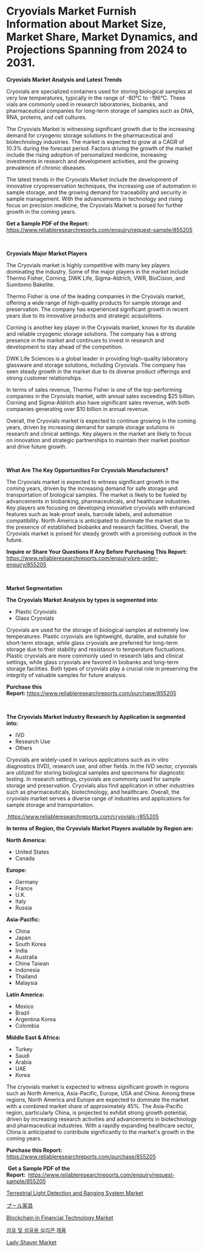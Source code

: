 <p><h1>Cryovials Market Furnish Information about Market Size, Market Share, Market Dynamics, and Projections Spanning from 2024 to 2031.</h1></p><p><strong>Cryovials Market Analysis and Latest Trends</strong></p>
<p><p>Cryovials are specialized containers used for storing biological samples at very low temperatures, typically in the range of -80°C to -196°C. These vials are commonly used in research laboratories, biobanks, and pharmaceutical companies for long-term storage of samples such as DNA, RNA, proteins, and cell cultures.</p><p>The Cryovials Market is witnessing significant growth due to the increasing demand for cryogenic storage solutions in the pharmaceutical and biotechnology industries. The market is expected to grow at a CAGR of 10.3% during the forecast period. Factors driving the growth of the market include the rising adoption of personalized medicine, increasing investments in research and development activities, and the growing prevalence of chronic diseases.</p><p>The latest trends in the Cryovials Market include the development of innovative cryopreservation techniques, the increasing use of automation in sample storage, and the growing demand for traceability and security in sample management. With the advancements in technology and rising focus on precision medicine, the Cryovials Market is poised for further growth in the coming years.</p></p>
<p><strong>Get a Sample PDF of the Report:&nbsp;</strong> <a href="https://www.reliableresearchreports.com/enquiry/request-sample/855205">https://www.reliableresearchreports.com/enquiry/request-sample/855205</a></p>
<p>&nbsp;</p>
<p><strong>Cryovials Major Market Players</strong></p>
<p><p>The Cryovials market is highly competitive with many key players dominating the industry. Some of the major players in the market include Thermo Fisher, Corning, DWK Life, Sigma-Aldrich, VWR, BioCision, and Sumitomo Bakelite.</p><p>Thermo Fisher is one of the leading companies in the Cryovials market, offering a wide range of high-quality products for sample storage and preservation. The company has experienced significant growth in recent years due to its innovative products and strategic acquisitions.</p><p>Corning is another key player in the Cryovials market, known for its durable and reliable cryogenic storage solutions. The company has a strong presence in the market and continues to invest in research and development to stay ahead of the competition.</p><p>DWK Life Sciences is a global leader in providing high-quality laboratory glassware and storage solutions, including Cryovials. The company has seen steady growth in the market due to its diverse product offerings and strong customer relationships.</p><p>In terms of sales revenue, Thermo Fisher is one of the top-performing companies in the Cryovials market, with annual sales exceeding $25 billion. Corning and Sigma-Aldrich also have significant sales revenue, with both companies generating over $10 billion in annual revenue.</p><p>Overall, the Cryovials market is expected to continue growing in the coming years, driven by increasing demand for sample storage solutions in research and clinical settings. Key players in the market are likely to focus on innovation and strategic partnerships to maintain their market position and drive future growth.</p></p>
<p>&nbsp;</p>
<p><strong>What Are The Key Opportunities For Cryovials Manufacturers?</strong></p>
<p><p>The Cryovials market is expected to witness significant growth in the coming years, driven by the increasing demand for safe storage and transportation of biological samples. The market is likely to be fueled by advancements in biobanking, pharmaceuticals, and healthcare industries. Key players are focusing on developing innovative cryovials with enhanced features such as leak-proof seals, barcode labels, and automation compatibility. North America is anticipated to dominate the market due to the presence of established biobanks and research facilities. Overall, the Cryovials market is poised for steady growth with a promising outlook in the future.</p></p>
<p><strong>Inquire or Share Your Questions If Any Before Purchasing This Report:</strong> <a href="https://www.reliableresearchreports.com/enquiry/pre-order-enquiry/855205">https://www.reliableresearchreports.com/enquiry/pre-order-enquiry/855205</a></p>
<p>&nbsp;</p>
<p><strong>Market Segmentation</strong></p>
<p><strong>The Cryovials Market Analysis by types is segmented into:</strong></p>
<p><ul><li>Plastic Cryovials</li><li>Glass Cryovials</li></ul></p>
<p><p>Cryovials are used for the storage of biological samples at extremely low temperatures. Plastic cryovials are lightweight, durable, and suitable for short-term storage, while glass cryovials are preferred for long-term storage due to their stability and resistance to temperature fluctuations. Plastic cryovials are more commonly used in research labs and clinical settings, while glass cryovials are favored in biobanks and long-term storage facilities. Both types of cryovials play a crucial role in preserving the integrity of valuable samples for future analysis.</p></p>
<p><strong>Purchase this Report:&nbsp;</strong><a href="https://www.reliableresearchreports.com/purchase/855205">https://www.reliableresearchreports.com/purchase/855205</a></p>
<p>&nbsp;</p>
<p><strong>The Cryovials Market Industry Research by Application is segmented into:</strong></p>
<p><ul><li>IVD</li><li>Research Use</li><li>Others</li></ul></p>
<p><p>Cryovials are widely-used in various applications such as in vitro diagnostics (IVD), research use, and other fields. In the IVD sector, cryovials are utilized for storing biological samples and specimens for diagnostic testing. In research settings, cryovials are commonly used for sample storage and preservation. Cryovials also find application in other industries such as pharmaceuticals, biotechnology, and healthcare. Overall, the cryovials market serves a diverse range of industries and applications for sample storage and transportation.</p></p>
<p><a href="https://www.reliableresearchreports.com/cryovials-r855205">&nbsp;https://www.reliableresearchreports.com/cryovials-r855205</a></p>
<p><strong>In terms of Region, the Cryovials Market Players available by Region are:</strong></p>
<p>
    <p> <strong> North America: </strong>
        <ul>
            <li>United States</li>
            <li>Canada</li>
        </ul>
        </p> 
    <p> <strong> Europe: </strong>
        <ul>
            <li>Germany</li>
            <li>France</li>
            <li>U.K.</li>
            <li>Italy</li>
            <li>Russia</li>
        </ul>
        </p> 
    <p> <strong> Asia-Pacific: </strong>
        <ul>
            <li>China</li>
            <li>Japan</li>
            <li>South Korea</li>
            <li>India</li>
            <li>Australia</li>
            <li>China Taiwan</li>
            <li>Indonesia</li>
            <li>Thailand</li>
            <li>Malaysia</li>
        </ul>
        </p> 
    <p> <strong> Latin America: </strong>
        <ul>
            <li>Mexico</li>
            <li>Brazil</li>
            <li>Argentina Korea</li>
            <li>Colombia</li>
        </ul>
        </p> 
    <p> <strong> Middle East & Africa: </strong>
        <ul>
            <li>Turkey</li>
            <li>Saudi</li>
            <li>Arabia</li>
            <li>UAE</li>
            <li>Korea</li>
        </ul>
    </p>
    </p>
<p><p>The cryovials market is expected to witness significant growth in regions such as North America, Asia-Pacific, Europe, USA and China. Among these regions, North America and Europe are expected to dominate the market with a combined market share of approximately 45%. The Asia-Pacific region, particularly China, is projected to exhibit strong growth potential, driven by increasing research activities and advancements in biotechnology and pharmaceutical industries. With a rapidly expanding healthcare sector, China is anticipated to contribute significantly to the market's growth in the coming years.</p></p>
<p><strong>Purchase this Report: </strong><a href="https://www.reliableresearchreports.com/purchase/855205">https://www.reliableresearchreports.com/purchase/855205</a></p>
<p>&nbsp;<strong>Get a Sample PDF of the Report:&nbsp;&nbsp;</strong><a href="https://www.reliableresearchreports.com/enquiry/request-sample/855205">https://www.reliableresearchreports.com/enquiry/request-sample/855205</a></p>
<p><strong></strong></p>
<p><p><a href="https://github.com/sardarp081/Market-Research-Report-List-1/blob/main/terrestrial-light-detection-and-ranging-system-market.md">Terrestrial Light Detection and Ranging System Market</a></p><p><a href="https://medium.com/@stevencornish04/%E3%83%97%E3%83%BC%E3%83%AB%E7%94%A8%E5%AE%B6%E5%85%B7%E3%81%AE%E5%B8%82%E5%A0%B4%E8%AA%BF%E6%9F%BB%E3%83%AC%E3%83%9D%E3%83%BC%E3%83%88-%E3%81%9D%E3%81%AE%E6%AD%B4%E5%8F%B2%E3%81%A82024%E5%B9%B4%E3%81%8B%E3%82%892031%E5%B9%B4%E3%81%BE%E3%81%A7%E3%81%AE%E4%BA%88%E6%B8%AC-caccc93f76f1">プール家具</a></p><p><a href="https://github.com/waylose1223/Market-Research-Report-List-1/blob/main/blockchain-in-financial-technology-market.md">Blockchain in Financial Technology Market</a></p><p><a href="https://medium.com/@treyhettinger2023/%EC%84%AC%EC%9C%A0-%EB%B0%8F-%EC%A7%81%EB%AC%BC%EC%9A%A9-%EC%8B%A4%EB%A6%AC%EC%BD%98-%EC%A0%9C%ED%92%88-%EC%8B%9C%EC%9E%A5-%EC%A2%85%EB%A5%98-%EC%9D%91%EC%9A%A9-%EB%B0%8F-%EC%A7%80%EB%A6%AC%EC%A0%81-%EC%9A%94%EC%86%8C%EC%97%90-%EB%8C%80%ED%95%9C-%ED%8F%AC%EA%B4%84%EC%A0%81-%ED%8F%89%EA%B0%80-9825e018f0ac">섬유 및 섬유용 실리콘 제품</a></p><p><a href="https://www.linkedin.com/pulse/strategic-insights-global-lady-shaver-market-trends-2024-vfehf">Lady Shaver Market</a></p></p>